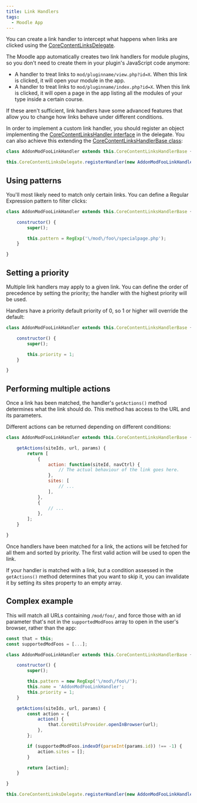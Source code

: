 ```yaml
---
title: Link Handlers
tags:
  - Moodle App
---
```


You can create a link handler to intercept what happens when links are clicked using the [CoreContentLinksDelegate](../api-reference.md#corecontentlinksdelegate).

The Moodle app automatically creates two link handlers for module plugins, so you don't need to create them in your plugin's JavaScript code anymore:

- A handler to treat links to `mod/pluginname/view.php?id=X`. When this link is clicked, it will open your module in the app.
- A handler to treat links to `mod/pluginname/index.php?id=X`. When this link is clicked, it will open a page in the app listing all the modules of your type inside a certain course.

If these aren't sufficient, link handlers have some advanced features that allow you to change how links behave under different conditions.

In order to implement a custom link handler, you should register an object implementing the [CoreContentLinksHandler interface](https://github.com/moodlehq/moodleapp/blob/main/src/core/features/contentlinks/services/contentlinks-delegate.ts#L27..L95) in the delegate. You can also achieve this extending the [CoreContentLinksHandlerBase class](https://github.com/moodlehq/moodleapp/blob/latest/src/core/features/contentlinks/classes/base-handler.ts):

```js
class AddonModFooLinkHandler extends this.CoreContentLinksHandlerBase {}

this.CoreContentLinksDelegate.registerHandler(new AddonModFooLinkHandler());
```

## Using patterns

You'll most likely need to match only certain links. You can define a Regular Expression pattern to filter clicks:

```js
class AddonModFooLinkHandler extends this.CoreContentLinksHandlerBase {

    constructor() {
        super();

        this.pattern = RegExp('\/mod\/foo\/specialpage.php');
    }

}
```

## Setting a priority

Multiple link handlers may apply to a given link. You can define the order of precedence by setting the priority; the handler with the highest priority will be used.

Handlers have a priority default priority of 0, so 1 or higher will override the default:

```js
class AddonModFooLinkHandler extends this.CoreContentLinksHandlerBase {

    constructor() {
        super();

        this.priority = 1;
    }

}
```

## Performing multiple actions

Once a link has been matched, the handler's `getActions()` method determines what the link should do. This method has access to the URL and its parameters.

Different actions can be returned depending on different conditions:

```js
class AddonModFooLinkHandler extends this.CoreContentLinksHandlerBase {

    getActions(siteIds, url, params) {
        return [
            {
                action: function(siteId, navCtrl) {
                    // The actual behaviour of the link goes here.
                },
                sites: [
                    // ...
                ],
            },
            {
                // ...
            },
        ];
    }

}
```

Once handlers have been matched for a link, the actions will be fetched for all them and sorted by priority. The first valid action will be used to open the link.

If your handler is matched with a link, but a condition assessed in the `getActions()` method determines that you want to skip it, you can invalidate it by setting its sites property to an empty array.

## Complex example

This will match all URLs containing `/mod/foo/`, and force those with an id parameter that's not in the `supportedModFoos` array to open in the user's browser, rather than the app:

```js
const that = this;
const supportedModFoos = [...];

class AddonModFooLinkHandler extends this.CoreContentLinksHandlerBase {

    constructor() {
        super();

        this.pattern = new RegExp('\/mod\/foo\/');
        this.name = 'AddonModFooLinkHandler';
        this.priority = 1;
    }

    getActions(siteIds, url, params) {
        const action = {
            action() {
                that.CoreUtilsProvider.openInBrowser(url);
            },
        };

        if (supportedModFoos.indexOf(parseInt(params.id)) !== -1) {
            action.sites = [];
        }

        return [action];
    }

}

this.CoreContentLinksDelegate.registerHandler(new AddonModFooLinkHandler());
```
